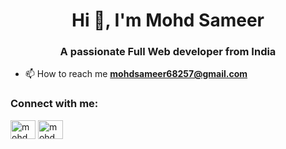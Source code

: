 <h1 align="center">Hi 👋, I'm Mohd Sameer</h1>
<h3 align="center">A passionate Full Web developer from India</h3>

- 📫 How to reach me **mohdsameer68257@gmail.com**

<h3 align="left">Connect with me:</h3>
<p align="left">
<a href="https://www.linkedin.com/in/mohd-sameer-web-developer/" target="blank"><img align="center" src="https://raw.githubusercontent.com/rahuldkjain/github-profile-readme-generator/master/src/images/icons/Social/linked-in-alt.svg" alt="mohd sameer" height="30" width="40" /></a>
<a href="https://www.facebook.com/profile.php?id=100090607602056" arget="blank"><img align="center" src="https://raw.githubusercontent.com/rahuldkjain/github-profile-readme-generator/master/src/images/icons/Social/facebook.svg" alt="mohd sameer" height="30" width="40" /></a>
</p>
